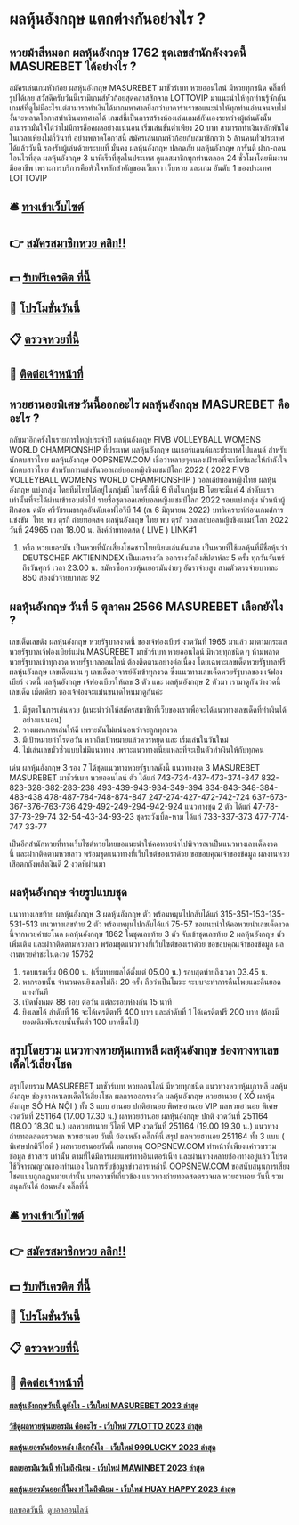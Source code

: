 # ผลหุ้นอังกฤษ แตกต่างกันอย่างไร ?
## หวยม้าสีหมอก ผลหุ้นอังกฤษ 1762 ชุดเลขสำนักดังงวดนี้ MASUREBET ได้อย่างไร ?
สมัครเล่นเกมหัวก้อย ผลหุ้นอังกฤษ MASUREBET มาชัวร์เบท หวยออนไลน์ มีหวยทุกชนิด คลิ๊กที่รูปได้เลย
สวัสดีครับวันนี้เรามีเกมส์หัวก้อยสุดคลาสสิกจาก LOTTOVIP มาแนะนำให้ทุกท่านรู้จักกัน เกมส์ที่ดูไม่มีอะไรแต่สามารถทำเงินได้มากมหาศาลยิ่งกว่าบาคาร่าเราขอแนะนำให้ทุกท่านอ่านจนจบไม่งั้นจะพลาดโอกาสทำเงินมหาศาลได้ เกมส์นี้เป็นการสร้างห้องเล่นเกมส์กันเองระหว่างผู้เล่นดังนั้นสามารถมั่นใจได้ว่าไม่มีการล็อคผลอย่างแน่นอน เริ่มเล่นขั้นต่ำเพียง 20 บาท สามารถทำเงินหลักพันได้ในเวลาเพียงไม่กี่วินาที อย่างพลาดโอกาสนี้ สมัครเล่นเกมหัวก้อยกับสมาชิกกว่า 5 ล้านคนทั่วประเทศได้แล้ววันนี้ รองรับผู้เล่นด้วยระบบที่ มั่นคง ผลหุ้นอังกฤษ ปลอดภัย ผลหุ้นอังกฤษ การันตี ฝาก-ถอน โอนไวที่สุด ผลหุ้นอังกฤษ 3 นาทีเร็วที่สุดในประเทศ ดูแลสมาชิกทุกท่านตลอด 24 ชั่วโมงโดยทีมงานมืออาชีพ เพราะการบริการคือหัวใจหลักสำคัญของเว็บเรา เว็บหวย และเกม อันดับ 1 ของประเทศ LOTTOVIP

## 🛎 [ทางเข้าเว็บไซต์](https://bit.ly/3BG5bNw)
## 👉 [สมัครสมาชิกหวย คลิก!!](https://bit.ly/3BG5bNw)
## 💵 [รับฟรีเครดิต ที่นี้](https://bit.ly/3C3mvgS)
## 👑 [โปรโมชั่นวันนี้](https://bit.ly/3C3mvgS)
## 📋 [ตรวจหวยที่นี้](https://bit.ly/3C3mvgS)
## 📱 [ติดต่อเจ้าหน้าที่](https://bit.ly/3C3mvgS)

## หวยฮานอยพิเศษวันนี้ออกอะไร ผลหุ้นอังกฤษ MASUREBET คืออะไร ?
กลับมาอีกครั้งในรายการใหญ่ประจำปี ผลหุ้นอังกฤษ FIVB VOLLEYBALL WOMENS WORLD CHAMPIONSHIP ที่ประเทศ ผลหุ้นอังกฤษ เนเธอร์แลนด์และประเทศโปแลนด์ สำหรับนักตบสาวไทย ผลหุ้นอังกฤษ OOPSNEW.COM เชื่อว่าหลายๆคนคงเฝ้ารอที่จะเชียร์และให้กำลังใจนักตบสาวไทย สำหรับการแข่งขันวอลเลย์บอลหญิงชิงแชมป์โลก 2022 ( 2022 FIVB VOLLEYBALL WOMENS WORLD CHAMPIONSHIP )
วอลเล่ย์บอลหญิงไทย ผลหุ้นอังกฤษ แบ่งกลุ่ม โดยทีมไทยได้อยู่ในกลุ่มบี ในครั้งนี้มี 6 ทีมในกลุ่ม B โดยจะมีแค่ 4​ ลำดับแรกเท่านั้นที่จะได้ผ่านเข้ารอบต่อไป
รายชื่อชุดวอลเลย์บอลหญิงแชมป์โลก 2022 รอบแบ่งกลุ่ม
หัวหน้าผู้ฝึกสอน ดนัย ศรีวัชรเมธากุลอันดับเอฟไอวีบี 14 (ณ 6 มิถุนายน 2022)
บทวิเคราะห์ก่อนเกมส์การแข่งขัน  ไทย พบ ตุรกี
ถ่ายทอดสด ผลหุ้นอังกฤษ ไทย พบ ตุรกี วอลเลย์บอลหญิงชิงแชมป์โลก 2022 วันที่ 24965 เวลา 18.00 น.
ลิงค์ถ่ายทอดสด ( LIVE )
LINK#1
1. หรือ หวยเยอรมัน เป็นหวยที่นักเสี่ยงโชคชาวไทยนิยมเล่นกันมาก เป็นหวยที่ใช้ผลหุ้นที่มีชื่อหุ้นว่า DEUTSCHER AKTIENINDEX เป็นผลรางวัล ออกรางวัลถึงสัปดาห์ละ 5 ครั้ง ทุกวันจันทร์ถึงวันศุกร์ เวลา 23.00 น. สมัครซื้อหวยหุ้นเยอรมันง่ายๆ อัตราจ่ายสูง สามตัวตรงจ่ายบาทละ 850 สองตัวจ่ายบาทละ 92

## ผลหุ้นอังกฤษ วันที่ 5 ตุลาคม 2566 MASUREBET เลือกยังไง ?
เลขเด็ดเลขดัง ผลหุ้นอังกฤษ หวยรัฐบาลงวดนี้ ของเจ้ฟองเบียร์ งวดวันที่ 1965 มาแล้ว มาตามกระแส หวยรัฐบาลเจ้ฟองเบียร์แม่น MASUREBET มาชัวร์เบท หวยออนไลน์ มีหวยทุกชนิด ๆ ห้ามพลาด หวยรัฐบาลเข้าทุกงวด หวยรัฐบาลออนไลน์ ต้องติดตามอย่างต่อเนื่อง โดยเฉพาะเลขเด็ดหวยรัฐบาลฟรี ผลหุ้นอังกฤษ เลขเด็ดแม่น ๆ เลขเด็ดอาจารย์ดังเข้าทุกงวด ซึ่งแนวทางเลขเด็ดหวยรัฐบาลของ เจ้ฟองเบียร์ งวดนี้ ผลหุ้นอังกฤษ เจ้ฟองเบียรให้เลข 3 ตัว และ ผลหุ้นอังกฤษ 2 ตัวมา เรามาดูกันว่างวดนี้เลขเด็ด เม็ดเดียว ของเจ้ฟองจะแม่นขนาดไหนมาดูกันค่ะ
1. มีสูตรในการเล่นหวย (แนะนำว่าให้สมัครสมาชิกที่เว็บของเราเพื่อจะได้แนวทางเลขเด็ดที่ทำเงินได้อย่างแน่นอน)
2. วางแผนการเล่นให้ดี เพราะมันไม่แน่นอนว่าจะถูกทุกงวด
3. มีเป้าหมายกำไรต่อวัน หากถึงเป้าหมายแล้วควรหยุด และ เริ่มเล่นในวันใหม่
4. ไม่เล่นเลขมั่วซั่วแบบไม่มีแนวทาง เพราะแนวทางเนี่ยแหละที่จะเป็นตัวทำเงินให้กับทุกคน

เด่น ผลหุ้นอังกฤษ 3 รอง 7 ได้ชุดแนวทางหวยรัฐบาลดังนี้
แนวทางชุด 3 MASUREBET MASUREBET มาชัวร์เบท หวยออนไลน์ ตัว ได้แก่
743-734-437-473-374-347
832-823-328-382-283-238
493-439-943-934-349-394
834-843-348-384-483-438
478-487-784-748-874-847
247-274-427-472-742-724
637-673-367-376-763-736
429-492-249-294-942-924
แนวทางชุด 2 ตัว ได้แก่
47-78-37-73-29-74
32-54-43-34-93-23
ชุดระวังเบิ้ล-หาม ได้แก่
733-337-373
477-774-747
33-77

เป็นอีกสำนักหวยที่ทางเว็บไซต์หวยไทยขอแนะนำให้คอหวยนำไปพิจารณาเป็นแนวทางเลขเด็ดงวดนี้ และฝากติดตามหวยลาว พร้อมชุดแนวทางที่เว็บไซต์ของเราด้วย
ขอขอบคุณเจ้าของข้อมูล
ผลงานหวยเสือตกถังพลังเงินดี 2 งวดที่ผ่านมา

## ผลหุ้นอังกฤษ จ่ายรูปแบบชุด
แนวทางเลขท้าย ผลหุ้นอังกฤษ 3 ผลหุ้นอังกฤษ ตัว พร้อมหมุนไปกลับได้แก่
315-351-153-135-531-513
แนวทางเลขท้าย 2 ตัว พร้อมหมุนไปกลับได้แก่
75-57
ขอแนะนำให้คอหวยนำเลขเด็ดงวดนี้จากหวยคำชะโนด ผลหุ้นอังกฤษ 1862 ในชุดเลขท้าย 3 ตัว จับเข้าชุดเลขท้าย 2 ผลหุ้นอังกฤษ ตัวเพิ่มเติม และฝากติดตามหวยลาว พร้อมชุดแนวทางที่เว็บไซต์ของเราด้วย
ขอขอบคุณเจ้าของข้อมูล
ผลงานหวยคำชะโนดงวด 15762

1. รอบแรกเริ่ม 06.00 น. (เริ่มทายผลได้ตั้งแต่ 05.00 น.) รอบสุดท้ายถึงเวลา 03.45 น.
2. หากรอบนั้น จำนวนคนยิงเลขไม่ถึง 20 ครั้ง ถือว่าเป็นโมฆะ ระบบจะทำการคืนโพยและคืนยอดแทงทันที
3. เปิดทั้งหมด 88 รอบ ต่อวัน แต่ละรอบห่างกัน 15 นาที
4. ยิงเลขได้ ลำดับที่ 16 จะได้เครดิตฟรี 400 บาท และลำดับที่ 1 ได้เครดิตฟรี 200 บาท (ต้องมียอดเดิมพันรอบนั้นขั้นต่ำ 100 บาทขึ้นไป)

## สรุปโดยรวม แนวทางหวยหุ้นเกาหลี ผลหุ้นอังกฤษ ช่องทางหาเลขเด็ดไว้เสี่ยงโชค
สรุปโดยรวม MASUREBET มาชัวร์เบท หวยออนไลน์ มีหวยทุกชนิด แนวทางหวยหุ้นเกาหลี ผลหุ้นอังกฤษ ช่องทางหาเลขเด็ดไว้เสี่ยงโชค ผลการออกรางวัล ผลหุ้นอังกฤษ หวยฮานอย ( XỔ ผลหุ้นอังกฤษ SỐ HÀ NỘI ) ทั้ง 3 แบบ ฮานอย ปกติฮานอย พิเศษฮานอย VIP
ผลหวยฮานอย พิเศษ งวดวันที่ 251164 (17.00 17.30 น.)
ผลหวยฮานอย ผลหุ้นอังกฤษ ปกติ งวดวันที่ 251164 (18.00 18.30 น.)
ผลหวยฮานอย วีไอพี VIP งวดวันที่ 251164 (19.00 19.30 น.)
 แนวทางถ่ายทอดสดตรวจผล หวยฮานอย วันนี้ ย้อนหลัง คลิ๊กที่นี่ 
สรุป ผลหวยฮานอย 251164 ทั้ง 3 แบบ ( พิเศษปกติวีไอพี ) ผลหวยฮานอยวันนี้
หมายเหตุ OOPSNEW.COM ทำหน้าที่เพียงแค่รวบรวมข้อมูล ข่าวสาร เท่านั้น ตามที่ได้มีการเผยแพร่ทางอินเตอร์เน็ท และผ่านทางหลายช่องทางอยู่แล้ว โปรดใช้วิจารณญาณของท่านเอง ในการรับข้อมูลข่าวสารเหล่านี้ OOPSNEW.COM ขอสนับสนุนการเสี่ยงโชคแบบถูกกฎหมายเท่านั้น
บทความที่เกี่ยวข้อง
แนวทางถ่ายทอดสดตรวจผล หวยฮานอย วันนี้ รวมสนุกกันได้ ย้อนหลัง คลิ๊กที่นี่

## 🛎 [ทางเข้าเว็บไซต์](https://bit.ly/3BG5bNw)
## 👉 [สมัครสมาชิกหวย คลิก!!](https://bit.ly/3BG5bNw)
## 💵 [รับฟรีเครดิต ที่นี้](https://bit.ly/3C3mvgS)
## 👑 [โปรโมชั่นวันนี้](https://bit.ly/3C3mvgS)
## 📋 [ตรวจหวยที่นี้](https://bit.ly/3C3mvgS)
## 📱 [ติดต่อเจ้าหน้าที่](https://bit.ly/3C3mvgS)

#### [ผลหุ้นอังกฤษวันนี้ ดูยังไง - เว็บใหม่ MASUREBET 2023 ล่าสุด](https://atom.io/themes/ผลหุ้นอังกฤษวันนี้%20ดูยังไง%20-%20เว็บใหม่%20masurebet%202023%20ล่าสุด)
#### [วิธีดูผลหวยหุ้นเยอรมัน คืออะไร - เว็บใหม่ 77LOTTO 2023 ล่าสุด](https://atom.io/themes/วิธีดูผลหวยหุ้นเยอรมัน%20คืออะไร%20-%20เว็บใหม่%2077lotto%202023%20ล่าสุด)
#### [ผลหุ้นเยอรมันย้อนหลัง เลือกยังไง - เว็บใหม่ 999LUCKY 2023 ล่าสุด](https://atom.io/themes/ผลหุ้นเยอรมันย้อนหลัง%20เลือกยังไง%20-%20เว็บใหม่%20999lucky%202023%20ล่าสุด)
#### [ผลเยอรมันวันนี้ ทำไมถึงนิยม - เว็บใหม่ MAWINBET 2023 ล่าสุด](https://atom.io/themes/ผลเยอรมันวันนี้%20ทำไมถึงนิยม%20-%20เว็บใหม่%20mawinbet%202023%20ล่าสุด)
#### [ผลหุ้นเยอรมันออกกี่โมง ทำไมถึงนิยม - เว็บใหม่ HUAY HAPPY 2023 ล่าสุด](https://atom.io/themes/ผลหุ้นเยอรมันออกกี่โมง%20ทำไมถึงนิยม%20-%20เว็บใหม่%20huay%20happy%202023%20ล่าสุด)

[ผลบอลวันนี้](https://siamsport.tv "ผลบอลวันนี้"), [ดูบอลออนไลน์](https://siamsport.tv/ดูบอลสด "ดูบอลออนไลน์")